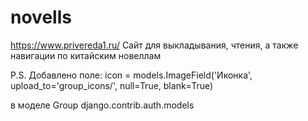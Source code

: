 # novells
https://www.privereda1.ru/
Сайт для выкладывания, чтения, а также навигации по китайским новеллам




P.S.
Добавлено поле:
    icon = models.ImageField('Иконка', upload_to='group_icons/', null=True, blank=True)

в моделе Group django.contrib.auth.models
